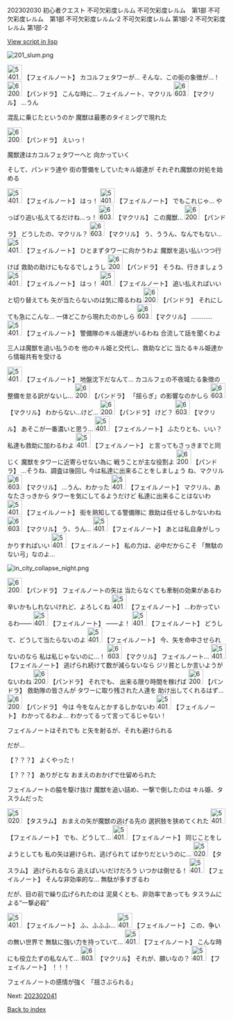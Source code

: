 202302030 初心者クエスト 不可欠彩度レルム 不可欠彩度レルム　第1部 不可欠彩度レルム　第1部 不可欠彩度レルム-2 不可欠彩度レルム 第1部-2 不可欠彩度レルム 第1部-2

[View script in lisp](../scripts/202302030.txt)

![201_slum.png](../images/backgrounds/201_slum.png)

<img src="../images/units/5401911.png" alt="5401911.png" height="34"/>
【フェイルノート】
カコルフェタワーが…
そんな、この街の象徴が…！

<img src="../images/units/62001111.png" alt="62001111.png" height="34"/>
【パンドラ】
こんな時に…
フェイルノート、マクリル

<img src="../images/units/6603811.png" alt="6603811.png" height="34"/>
【マクリル】
…うん

混乱に乗じたというのか
魔獣は最悪のタイミングで現れた

<img src="../images/units/62001111.png" alt="62001111.png" height="34"/>
【パンドラ】
えいっ！

魔獣達はカコルフェタワーへと
向かっていく

そして、パンドラ達や
街の警備をしていたキル姫達が
それぞれ魔獣の対処を始める

<img src="../images/units/5401911.png" alt="5401911.png" height="34"/>
【フェイルノート】
はっ！

<img src="../images/units/5401911.png" alt="5401911.png" height="34"/>
【フェイルノート】
でもこれじゃ…
やっぱり追い払えてるだけね…っ！

<img src="../images/units/6603811.png" alt="6603811.png" height="34"/>
【マクリル】
この魔獣…

<img src="../images/units/62001111.png" alt="62001111.png" height="34"/>
【パンドラ】
どうしたの、マクリル？

<img src="../images/units/6603811.png" alt="6603811.png" height="34"/>
【マクリル】
う、ううん、なんでもない…

<img src="../images/units/5401911.png" alt="5401911.png" height="34"/>
【フェイルノート】
ひとまずタワーに向かうわよ
魔獣を追い払いつつ行けば
救助の助けにもなるでしょうし

<img src="../images/units/62001111.png" alt="62001111.png" height="34"/>
【パンドラ】
そうね、行きましょう

<img src="../images/units/5401911.png" alt="5401911.png" height="34"/>
【フェイルノート】
はっ！

<img src="../images/units/5401911.png" alt="5401911.png" height="34"/>
【フェイルノート】
追い払えればいいと切り替えても
矢が当たらないのは気に障るわね

<img src="../images/units/62001111.png" alt="62001111.png" height="34"/>
【パンドラ】
それにしても急にこんな…
一体どこから現れたのかしら

<img src="../images/units/6603811.png" alt="6603811.png" height="34"/>
【マクリル】
…………

<img src="../images/units/5401911.png" alt="5401911.png" height="34"/>
【フェイルノート】
警備隊のキル姫達がいるわね
合流して話を聞くわよ

三人は魔獣を追い払うのを
他のキル姫と交代し、救助などに
当たるキル姫達から情報共有を受ける

<img src="../images/units/5401911.png" alt="5401911.png" height="34"/>
【フェイルノート】
地盤沈下だなんて…
カコルフェの不夜城たる象徴の
整備を怠る訳がないし…

<img src="../images/units/62001111.png" alt="62001111.png" height="34"/>
【パンドラ】
「揺らぎ」の影響なのかしら

<img src="../images/units/6603811.png" alt="6603811.png" height="34"/>
【マクリル】
わからない…けど…

<img src="../images/units/62001111.png" alt="62001111.png" height="34"/>
【パンドラ】
けど？

<img src="../images/units/6603811.png" alt="6603811.png" height="34"/>
【マクリル】
あそこが一番濃いと思う…

<img src="../images/units/5401911.png" alt="5401911.png" height="34"/>
【フェイルノート】
ふたりとも、いい？
私達も救助に加わるわよ

<img src="../images/units/5401911.png" alt="5401911.png" height="34"/>
【フェイルノート】
と言ってもさっきまでと同じく
魔獣をタワーに近寄らせない為に
戦うことが主な役割よ

<img src="../images/units/62001111.png" alt="62001111.png" height="34"/>
【パンドラ】
…そうね、調査は後回し
今は私達に出来ることをしましょう
ね、マクリル

<img src="../images/units/6603811.png" alt="6603811.png" height="34"/>
【マクリル】
…うん、わかった

<img src="../images/units/5401911.png" alt="5401911.png" height="34"/>
【フェイルノート】
マクリル、あなたさっきから
タワーを気にしてるようだけど
私達に出来ることはないわ

<img src="../images/units/5401911.png" alt="5401911.png" height="34"/>
【フェイルノート】
街を熟知してる警備隊に
救助は任せるしかないわね

<img src="../images/units/6603811.png" alt="6603811.png" height="34"/>
【マクリル】
う、うん…

<img src="../images/units/5401911.png" alt="5401911.png" height="34"/>
【フェイルノート】
あとは私自身がしっかりすればいい

<img src="../images/units/5401911.png" alt="5401911.png" height="34"/>
【フェイルノート】
私の力は、必中だからこそ
「無駄のない弓」なのよ…

![in_city_collapse_night.png](../images/backgrounds/in_city_collapse_night.png)

<img src="../images/units/62001111.png" alt="62001111.png" height="34"/>
【パンドラ】
フェイルノートの矢は
当たらなくても牽制の効果があるわ
辛いかもしれないけれど、よろしくね

<img src="../images/units/5401911.png" alt="5401911.png" height="34"/>
【フェイルノート】
…わかっているわ――

<img src="../images/units/5401911.png" alt="5401911.png" height="34"/>
【フェイルノート】
――よ！

<img src="../images/units/5401911.png" alt="5401911.png" height="34"/>
【フェイルノート】
どうして、どうして当たらないのよ

<img src="../images/units/5401911.png" alt="5401911.png" height="34"/>
【フェイルノート】
今、矢を命中させられないのなら
私は私じゃないのに…！

<img src="../images/units/6603811.png" alt="6603811.png" height="34"/>
【マクリル】
フェイルノート…

<img src="../images/units/5401911.png" alt="5401911.png" height="34"/>
【フェイルノート】
逃げられ続けて数が減らないなら
ジリ貧としか言いようがないわね

<img src="../images/units/62001111.png" alt="62001111.png" height="34"/>
【パンドラ】
それでも、
出来る限り時間を稼げば

<img src="../images/units/62001111.png" alt="62001111.png" height="34"/>
【パンドラ】
救助隊の皆さんが
タワーに取り残された人達を
助け出してくれるはず…

<img src="../images/units/62001111.png" alt="62001111.png" height="34"/>
【パンドラ】
今は
今をなんとかするしかないわ

<img src="../images/units/5401911.png" alt="5401911.png" height="34"/>
【フェイルノート】
わかってるわよ…
わかってるって言ってるじゃない！

フェイルノートはそれでも
と矢を射るが、それも避けられる

だが…

【？？？】
よくやった！

【？？？】
ありがとな
おまえのおかげで仕留められた

フェイルノートの脇を駆け抜け
魔獣を追い詰め、一撃で倒したのは
キル姫、タスラムだった

<img src="../images/units/502011.png" alt="502011.png" height="34"/>
【タスラム】
おまえの矢が魔獣の逃げる先の
選択肢を狭めてくれた

<img src="../images/units/5401911.png" alt="5401911.png" height="34"/>
【フェイルノート】
でも、どうして…

<img src="../images/units/5401911.png" alt="5401911.png" height="34"/>
【フェイルノート】
同じことをしようとしても
私の矢は避けられ、逃げられて
ばかりだというのに…

<img src="../images/units/502011.png" alt="502011.png" height="34"/>
【タスラム】
逃げられるなら
追えばいいだけだろう
いつかは倒せる！

<img src="../images/units/5401911.png" alt="5401911.png" height="34"/>
【フェイルノート】
そんな非効率的な…
無駄が多すぎるわ

だが、目の前で繰り広げられたのは
泥臭くとも、非効率であっても
タスラムによる“一撃必殺”

<img src="../images/units/5401911.png" alt="5401911.png" height="34"/>
【フェイルノート】
ふ、ふふふ…

<img src="../images/units/5401911.png" alt="5401911.png" height="34"/>
【フェイルノート】
この、争いの無い世界で
無駄に強い力を持っていて…

<img src="../images/units/5401911.png" alt="5401911.png" height="34"/>
【フェイルノート】
こんな時にも役立たずの私なんて…

<img src="../images/units/6603811.png" alt="6603811.png" height="34"/>
【マクリル】
それが、願いなの？

<img src="../images/units/5401911.png" alt="5401911.png" height="34"/>
【フェイルノート】
！！！

フェイルノートの感情が強く
「揺さぶられる」


Next: [202302041](202302041.md)

[Back to index](index.md)
